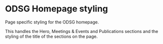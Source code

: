 ODSG Homepage styling
=====================

Page specific styling for the ODSG homepage.

This handles the Hero, Meetings & Events and Publications sections and the
styling of the title of the sections on the page.
